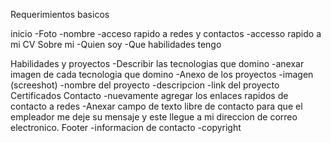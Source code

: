 Requerimientos basicos

inicio
    -Foto
    -nombre
    -acceso rapido a redes y contactos
    -accesso rapido a mi CV
Sobre mi
    -Quien soy
    -Que habilidades tengo
   
Habilidades y proyectos
    -Describir las tecnologias que domino
        -anexar imagen de cada tecnologia que domino
    -Anexo de los proyectos
        -imagen (screeshot)
        -nombre del proyecto
        -descripcion
        -link del proyecto
Certificados
Contacto
    -nuevamente agregar los enlaces rapidos de contacto a redes
    -Anexar campo de texto libre de contacto para que el empleador me deje su mensaje y este llegue a mi direccion de correo electronico.
Footer
    -informacion de contacto
    -copyright

